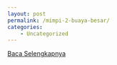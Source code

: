 ```yaml
---
layout: post
permalink: /mimpi-2-buaya-besar/
categories:
    - Uncategorized
---
```


[Baca Selengkapnya](/10)